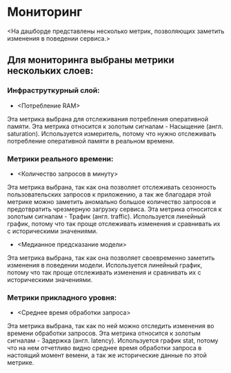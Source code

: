 # Мониторинг

<На дашборде представлены несколько метрик, позволяющих заметить изменения в поведении сервиса.>



## Для мониторинга выбраны метрики нескольких слоев:

### Инфраструткурный слой:
- <Потребление RAM>

Эта метрика выбрана для отслеживания потребления оперативной памяти. Эта метрика относится к золотым сигналам - Насыщение (англ. saturation).
Используется измеритель, потому что нужно отслеживать потребление оперативной памяти в реальном времени.


### Метрики реального времени:
- <Количество запросов в минуту>

Эта метрика выбрана, так как она позволяет отслеживать сезонность пользовательских запросов к приложению, а так же благодаря этой метрике можно заметить аномально большое количество запросов и предотвратить чрезмерную загрузку сервиса. Эта метрика относится к золотым сигналам - Трафик (англ. traffic).
Используется линейный график, потому что так проще отслеживать изменения и сравнивать их с историческими значениями.

- <Медианное предсказание модели>

Эта метрика выбрана, так как она позволяет своевременно заметить изменения в поведении модели.
Используется линейный график, потому что так проще отслеживать изменения и сравнивать их с историческими значениями. 

### Метрики прикладного уровня:
- <Среднее время обработки запроса>

Эта метрика выбрана, так как по ней можно отследить изменения во времени обработки запросов. Эта метрика относится к золотым сигналам - Задержка (англ. latency).
Используется график stat, потому что на нем отчетливо видно среднее время обработки запроса в настоящий момент вемени, а так же исторические данные по этой метрике.